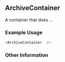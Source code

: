 ## ArchiveContainer
A container that does ...

### Example Usage

```js
<ArchiveContainer  />
```


### Other Information
